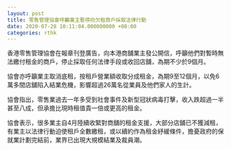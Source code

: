 ```yaml
---
layout: post
title: 零售管理協會呼籲業主暫停向欠租商戶採取法律行動
date: 2020-07-28 10:11:04.000000000 +08:00
categories: rthk
---
```


香港零售管理協會在報章刊登廣告，向本港商舖業主發公開信，呼籲他們對暫時無法繳付租金的商戶，停止採取任何法律手段或收回店舖，為期不少於9個月。

協會亦呼籲業主取消底租，按租戶營業額收取分成租金，為期9至12個月，以免6萬多間店舖陷入結業危機，影響超過26萬名從業員及他們家人的生計。

協會指出，零售業過去一年多受到社會事件及新型冠狀病毒打擊，收入跌超過一半甚至八成，但承擔比現時租值貴一倍或更高的租金。

協會表示，很多業主自4月陸續收緊對商舖的租金支援，大部分店舖已不獲減租，有業主以法律行動迫使租戶全數繳租，或以續約作為租金紓緩條件，擔憂政府的保就業計劃完結前，業界已出現大規模結業及裁員潮。
